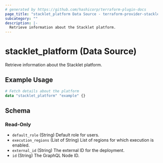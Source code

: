 ```yaml
---
# generated by https://github.com/hashicorp/terraform-plugin-docs
page_title: "stacklet_platform Data Source - terraform-provider-stacklet"
subcategory: ""
description: |-
  Retrieve information about the Stacklet platform.
---
```


# stacklet_platform (Data Source)

Retrieve information about the Stacklet platform.

## Example Usage

```terraform
# Fetch details about the platform
data "stacklet_platform" "example" {}
```

<!-- schema generated by tfplugindocs -->
## Schema

### Read-Only

- `default_role` (String) Default role for users.
- `execution_regions` (List of String) List of regions for which execution is enabled.
- `external_id` (String) The external ID for the deployment.
- `id` (String) The GraphQL Node ID.
